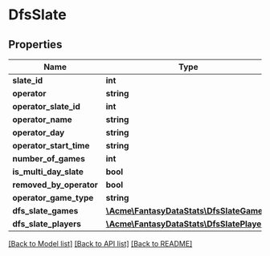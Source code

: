 # DfsSlate

## Properties
Name | Type | Description | Notes
------------ | ------------- | ------------- | -------------
**slate_id** | **int** |  | [optional] 
**operator** | **string** |  | [optional] 
**operator_slate_id** | **int** |  | [optional] 
**operator_name** | **string** |  | [optional] 
**operator_day** | **string** |  | [optional] 
**operator_start_time** | **string** |  | [optional] 
**number_of_games** | **int** |  | [optional] 
**is_multi_day_slate** | **bool** |  | [optional] 
**removed_by_operator** | **bool** |  | [optional] 
**operator_game_type** | **string** |  | [optional] 
**dfs_slate_games** | [**\Acme\FantasyDataStats\\DfsSlateGame[]**](DfsSlateGame.md) |  | [optional] 
**dfs_slate_players** | [**\Acme\FantasyDataStats\\DfsSlatePlayer[]**](DfsSlatePlayer.md) |  | [optional] 

[[Back to Model list]](../README.md#documentation-for-models) [[Back to API list]](../README.md#documentation-for-api-endpoints) [[Back to README]](../README.md)


